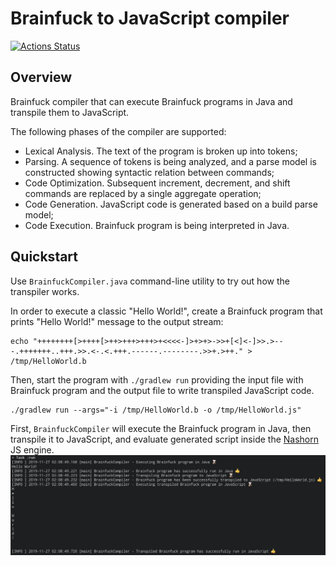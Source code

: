 # Brainfuck to JavaScript compiler

[![Actions Status](https://github.com/annikulin/brainfuck-compiler/workflows/Gradle%20Build/badge.svg)](https://github.com/annikulin/brainfuck-compiler/actions)

## Overview

Brainfuck compiler that can execute Brainfuck programs in Java and transpile them to JavaScript.

The following phases of the compiler are supported:
* Lexical Analysis. The text of the program is broken up into tokens;
* Parsing. A sequence of tokens is being analyzed, and a parse model is constructed showing syntactic relation between commands;
* Code Optimization. Subsequent increment, decrement, and shift commands are replaced by a single aggregate operation;
* Code Generation. JavaScript code is generated based on a build parse model;
* Code Execution. Brainfuck program is being interpreted in Java.

## Quickstart

Use `BrainfuckCompiler.java` command-line utility to try out how the transpiler works. 

In order to execute a classic "Hello World!", create a Brainfuck program that prints "Hello World!" message to the output stream: 
```
echo "++++++++[>++++[>++>+++>+++>+<<<<-]>+>+>->>+[<]<-]>>.>---.+++++++..+++.>>.<-.<.+++.------.--------.>>+.>++." > /tmp/HelloWorld.b
```

Then, start the program with `./gradlew run` providing the input file with Brainfuck program and the output file to write transpiled JavaScript code. 
```
./gradlew run --args="-i /tmp/HelloWorld.b -o /tmp/HelloWorld.js"
```

First, `BrainfuckCompiler` will execute the Brainfuck program in Java, then transpile it to JavaScript, and evaluate generated script inside the [Nashorn](https://docs.oracle.com/javase/8/docs/technotes/guides/scripting/prog_guide/api.html) JS engine.  
![Hello World in Brainfuck](helloworld_example.png)

